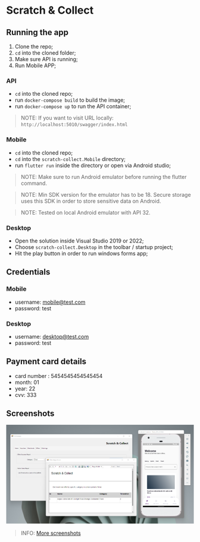 # Scratch & Collect

## Running the app
1. Clone the repo;
2. `cd` into the cloned folder;
3. Make sure API is running;
4. Run Mobile APP;

### API
- `cd` into the cloned repo;
- run `docker-compose build` to build the image;
- run `docker-compose up` to run the API container;
> NOTE: If you want to visit URL locally: `http://localhost:5010/swagger/index.html`

### Mobile
- `cd` into the cloned repo;
- `cd` into the `scratch-collect.Mobile` directory;
- run `flutter run` inside the directory or open via Android studio;
> NOTE: Make sure to run Android emulator before running the flutter command.

> NOTE: Min SDK version for the emulator has to be 18. Secure storage uses this SDK in order to store sensitive data on Android.

> NOTE: Tested on local Android emulator with API 32.

### Desktop
- Open the solution inside Visual Studio 2019 or 2022;
- Choose `scratch-collect.Desktop` in the toolbar / startup project;
- Hit the play button in order to run windows forms app;


## Credentials

### Mobile
- username: mobile@test.com
- password: test

### Desktop
- username: desktop@test.com
- password: test

## Payment card details
- card number : 5454545454545454
- month: 01
- year: 22
- cvv: 333

## Screenshots
![image](scratch-collect.Documentation/screenshots/screenshot2.png)
>INFO: [More screenshots](scratch-collect.Documentation/screenshots)